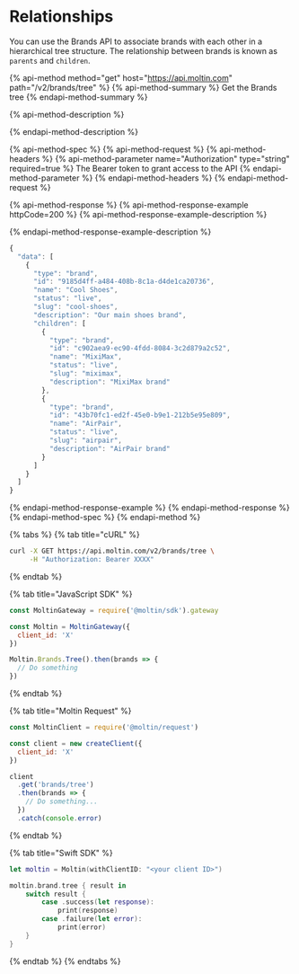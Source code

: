 # Relationships

You can use the Brands API to associate brands with each other in a hierarchical tree structure. The relationship between brands is known as `parents` and `children`.

{% api-method method="get" host="https://api.moltin.com" path="/v2/brands/tree" %}
{% api-method-summary %}
Get the Brands tree
{% endapi-method-summary %}

{% api-method-description %}

{% endapi-method-description %}

{% api-method-spec %}
{% api-method-request %}
{% api-method-headers %}
{% api-method-parameter name="Authorization" type="string" required=true %}
The Bearer token to grant access to the API
{% endapi-method-parameter %}
{% endapi-method-headers %}
{% endapi-method-request %}

{% api-method-response %}
{% api-method-response-example httpCode=200 %}
{% api-method-response-example-description %}

{% endapi-method-response-example-description %}

```javascript
{
  "data": [
    {
      "type": "brand",
      "id": "9185d4ff-a484-408b-8c1a-d4de1ca20736",
      "name": "Cool Shoes",
      "status": "live",
      "slug": "cool-shoes",
      "description": "Our main shoes brand",
      "children": [
        {
          "type": "brand",
          "id": "c902aea9-ec90-4fdd-8084-3c2d879a2c52",
          "name": "MixiMax",
          "status": "live",
          "slug": "miximax",
          "description": "MixiMax brand"
        },
        {
          "type": "brand",
          "id": "43b70fc1-ed2f-45e0-b9e1-212b5e95e809",
          "name": "AirPair",
          "status": "live",
          "slug": "airpair",
          "description": "AirPair brand"
        }
      ]
    }
  ]
}
```
{% endapi-method-response-example %}
{% endapi-method-response %}
{% endapi-method-spec %}
{% endapi-method %}

{% tabs %}
{% tab title="cURL" %}
```bash
curl -X GET https://api.moltin.com/v2/brands/tree \
     -H "Authorization: Bearer XXXX"
```
{% endtab %}

{% tab title="JavaScript SDK" %}
```javascript
const MoltinGateway = require('@moltin/sdk').gateway

const Moltin = MoltinGateway({
  client_id: 'X'
})

Moltin.Brands.Tree().then(brands => {
  // Do something
})
```
{% endtab %}

{% tab title="Moltin Request" %}
```javascript
const MoltinClient = require('@moltin/request')

const client = new createClient({
  client_id: 'X'
})

client
  .get('brands/tree')
  .then(brands => {
    // Do something...
  })
  .catch(console.error)
```
{% endtab %}

{% tab title="Swift SDK" %}
```swift
let moltin = Moltin(withClientID: "<your client ID>")

moltin.brand.tree { result in
    switch result {
        case .success(let response):
            print(response)
        case .failure(let error):
            print(error)
    }
}
```
{% endtab %}
{% endtabs %}


